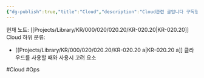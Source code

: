 ```yaml
---
{"dg-publish":true,"title":"Cloud","description":"Cloud관련 글입니다 구독형 리소스 서비스를 사용하기위한 기술 개념인 Cloud와 관련된 내용입닏.","permalink":"/projects/library/kr/000/020/020-20/kr-020-20/","dgPassFrontmatter":true,"noteIcon":"0","created":"2024-12-18T23:00:04.719+09:00","updated":"2024-12-20T00:07:38.075+09:00"}
---
```


현재 노트: [[Projects/Library/KR/000/020/020.20/KR-020.20\|KR-020.20]] Cloud
하위 분류:
- [[Projects/Library/KR/000/020/020.20/KR-020.20 a\|KR-020.20 a]] 클라우드를 사용할 때와 사용시 고려 요소

#Cloud #Ops